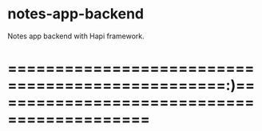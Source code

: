 # notes-app-backend
Notes app backend with Hapi framework.
# =================================================:)===========================================
